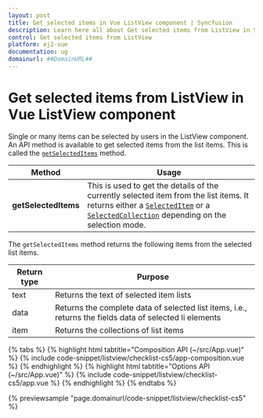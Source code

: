 ```yaml
---
layout: post
title: Get selected items in Vue ListView component | Syncfusion
description: Learn here all about Get selected items from ListView in Syncfusion Vue ListView component of Syncfusion Essential JS 2 and more.
control: Get selected items from ListView 
platform: ej2-vue
documentation: ug
domainurl: ##DomainURL##
---
```


# Get selected items from ListView in Vue ListView component

Single or many items can be selected by users in the ListView component. An API method is available to get selected items from the list items. This is called the [`getSelectedItems`](https://ej2.syncfusion.com/vue/documentation/api/list-view/#getselecteditems) method.


| Method | Usage |
|------------|-------------------|
**getSelectedItems** | This is used to get the details of the currently selected item from the list items. It returns either a [`SelectedItem`](https://ej2.syncfusion.com/vue/documentation/api/list-view/selectedItem/) or a [`SelectedCollection`](https://ej2.syncfusion.com/vue/documentation/api/list-view/selectedCollection/) depending on the selection mode.

The `getSelectedItems` method returns the following items from the selected list items.

| Return type | Purpose |
|------------|-------------------|
| text | Returns the text of selected item lists |
| data | Returns the complete data of selected list items, i.e., returns the fields data of selected li elements |
| item | Returns the collections of list items |

{% tabs %}
{% highlight html tabtitle="Composition API (~/src/App.vue)" %}
{% include code-snippet/listview/checklist-cs5/app-composition.vue %}
{% endhighlight %}
{% highlight html tabtitle="Options API (~/src/App.vue)" %}
{% include code-snippet/listview/checklist-cs5/app.vue %}
{% endhighlight %}
{% endtabs %}
        
{% previewsample "page.domainurl/code-snippet/listview/checklist-cs5" %}